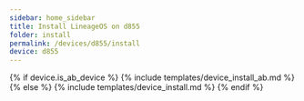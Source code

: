 ```yaml
---
sidebar: home_sidebar
title: Install LineageOS on d855
folder: install
permalink: /devices/d855/install
device: d855
---
```

{% if device.is_ab_device %}
{% include templates/device_install_ab.md %}
{% else %}
{% include templates/device_install.md %}
{% endif %}
